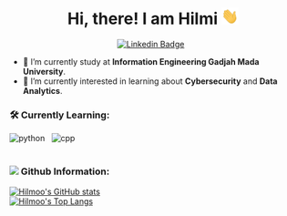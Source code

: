 <h1 align="center">Hi, there! I am Hilmi <img src="https://github.com/hilmoo/hilmoo/blob/main/asset/Hi.gif" width="30px"></h1>

<div align="center">

[![Linkedin Badge](https://img.shields.io/badge/-LinkedIn-0A66C2?style=for-the-badge&logo=linkedin&logoColor=white)](https://www.linkedin.com/in/hilmi05/) &nbsp;

</div>

- 🏫 I’m currently study at **Information Engineering Gadjah Mada University**.
- 🌱 I’m currently interested in learning about **Cybersecurity** and **Data Analytics**.
<div align="left">
<h3 align="left">🛠 Currently Learning:</h3>
<img height="27" src="https://img.shields.io/badge/-Python-0d182b?style=flat&logo=python" alt="python"> &nbsp;
<img height="27" src="https://img.shields.io/badge/-C++-0d182b?style=flat&logo=C%2B%2B&logoColor=326696" alt="cpp"> &nbsp;
</div>
<br>
<div align="left">

<h3 align="left"><img height="27" src="https://img.shields.io/badge/Github"> Github Information:</h3>

[![Hilmoo's GitHub stats](https://github-readme-stats.vercel.app/api?username=dexprexxtion&includeallcommits=true&show_icons=true&theme=tokyonight)](https://github.com/anuraghazra/github-readme-stats)
<br>
[![Hilmoo's Top Langs](https://github-readme-stats.vercel.app/api/top-langs/?username=hilmoo&layout=compact&theme=tokyonight&langs_count=8)](https://github.com/anuraghazra/github-readme-stats)
</div>
